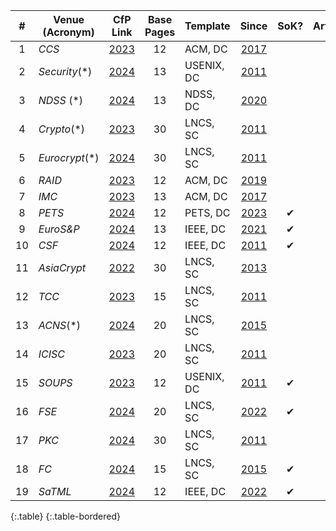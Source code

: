 |  #  | Venue (Acronym) |                                   CfP Link                                   | Base Pages | Template   |                                 Since                                  | SoK? | Artifact? |
|:---:|-----------------|:----------------------------------------------------------------------------:|:----------:|------------|:----------------------------------------------------------------------:|:----:|:---------:|
|  1  | _CCS_           |                 [2023](https://www.sigsac.org/ccs/CCS2023/)                  |     12     | ACM, DC    |             [2017](https://ccs2017.sigsac.org/papers.html)             |      |     ✔     |
|  2  | _Security_(*)   |   [2024](https://www.usenix.org/sites/default/files/sec24_cfp_071023.pdf)    |     13     | USENIX, DC |  [2011](https://www.usenix.org/legacy/events/sec11/cfp/sec11cfp.pdf)   |      |     ✔     |
|  3  | _NDSS_ (*)      | [2024](https://www.ndss-symposium.org/ndss2024/submissions/call-for-papers/) |     13     | NDSS, DC   |    [2020](https://www.ndss-symposium.org/ndss2020/call-for-papers/)    |      |           |
|  4  | _Crypto_(*)     |           [2023](https://crypto.iacr.org/2023/papersubmission.php)           |     30     | LNCS, SC   |      [2011](https://www.iacr.org/conferences/crypto2011/cfp.html)      |      |           |
|  5  | _Eurocrypt_(*)  |          [2024](https://eurocrypt.iacr.org/2024/callforpapers.php)           |     30     | LNCS, SC   |     [2011](https://www.iacr.org/conferences/eurocrypt2011/cfp.php)     |      |           |
|  6  | _RAID_          |                    [2023](https://raid2023.org/call.html)                    |     12     | ACM, DC    |          [2019](http://www.raid-2019.org/callForPapers.html)           |      |           |
|  7  | _IMC_           |            [2023](https://conferences.sigcomm.org/imc/2023/cfp/)             |     13     | ACM, DC    |         [2017](https://conferences.sigcomm.org/imc/2017/cfp/)          |      |     ✔     |
|  8  | _PETS_          |      [2024](https://petsymposium.org/authors.php#submission-guidelines)      |     12     | PETS, DC   |   [2023](https://petsymposium.org/authors.php#submission-guidelines)   |  ✔   |     ✔     |
|  9  | _EuroS&P_       |         [2024](https://www.ieee-security.org/TC/EuroSP2024/cfp.html)         |     13     | IEEE, DC   |      [2021](https://www.ieee-security.org/TC/EuroSP2021/cfp.html)      |  ✔   |           |
| 10  | _CSF_           |          [2024](https://www.ieee-security.org/TC/CSF2024/cfp.html)           |     12     | IEEE, DC   |          [2011](http://csf2011.inria.fr/call-for-papers.html)          |  ✔   |           |
| 11  | _AsiaCrypt_     |          [2022](https://asiacrypt.iacr.org/2022/files/AC22-CFP.pdf)          |     30     | LNCS, SC   |      [2013](https://www.iacr.org/conferences/asiacrypt2013/cfp/)       |      |           |
| 12  | _TCC_           |            [2023](https://tcc.iacr.org/2023/papersubmission.php)             |     15     | LNCS, SC   |        [2011](https://www.iacr.org/workshops/tcc2011/cfp.html)         |      |           |
| 13  | _ACNS_(*)       |             [2024](https://wp.nyu.edu/acns2024/call-for-papers/)             |     20     | LNCS, SC   |              [2015](http://acns2015.cs.columbia.edu/cfp/)              |      |           |
| 14  | _ICISC_         |              [2023](http://www.icisc.org/static/callforpapers)               |     20     | LNCS, SC   | [2011](http://www.wikicfp.com/cfp/servlet/event.showcfp?eventid=17239) |      |           |
| 15  | _SOUPS_         |  [2023](https://www.usenix.org/sites/default/files/soups23_cfp_122122.pdf)   |     12     | USENIX, DC |           [2011](http://cups.cs.cmu.edu/soups/2011/cfp.html)           |  ✔   |           |
| 16  | _FSE_           |            [2024](https://fse.iacr.org/2024/papersubmission.php)             |     20     | LNCS, SC   |           [2022](https://fse.iacr.org/2022/files/cfp_21.pdf)           |  ✔   |           |
| 17  | _PKC_           |             [2024](https://pkc.iacr.org/2024/callforpapers.php)              |     30     | LNCS, SC   |  [2011](https://www.iacr.org/workshops/pkc2011/Call_for_Papers.html)   |      |           |
| 18  | _FC_            |                     [2024](http://fc24.ifca.ai/cfp.html)                     |     15     | LNCS, SC   |                  [2015](http://fc15.ifca.ai/cfp.html)                  |  ✔   |
| 19  | _SaTML_         |                  [2024](https://satml.org/participate-cfp/)                  |     12     | IEEE, DC   |               [2022](https://satml.org/participate-cfp/)               |  ✔   |           |
{:.table}
{:.table-bordered}